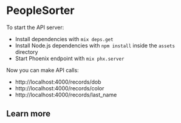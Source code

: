 # PeopleSorter

To start the API server:

  * Install dependencies with `mix deps.get`
  * Install Node.js dependencies with `npm install` inside the `assets` directory
  * Start Phoenix endpoint with `mix phx.server`

Now you can make API calls:
 * http://localhost:4000/records/dob
 * http://localhost:4000/records/color
 * http://localhost:4000/records/last_name

## Learn more

